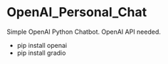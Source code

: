 # OpenAI_Personal_Chat

Simple OpenAI Python Chatbot. OpenAI API needed.

- pip install openai
- pip install gradio
